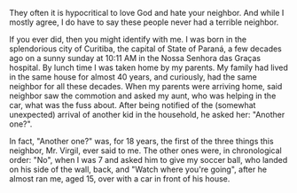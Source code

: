 They often it is hypocritical to love God and hate your neighbor. And while I mostly agree, I do have to say these people never had a terrible neighbor.

If you ever did, then you might identify with me. I was born in the splendorious city of Curitiba, the capital of State of Paraná, a few decades ago on a sunny sunday at 10:11 AM in the Nossa Senhora das Graças hospital. By lunch time I was taken home by my parents. My family had lived in the same house for almost 40 years, and curiously, had the same neighbor for all these decades. When my parents were arriving home, said neighbor saw the commotion and asked my aunt, who was helping in the car, what was the fuss about. After being notified of the (somewhat unexpected) arrival of another kid in the household, he asked her: "Another one?".

In fact, "Another one?" was, for 18 years, the first of the three things this neighbor, Mr. Virgil, ever said to me. The other ones were, in chronological order: "No", when I was 7 and asked him to give my soccer ball, who landed on his side of the wall, back, and "Watch where you're going", after he almost ran me, aged 15, over with a car in front of his house.
